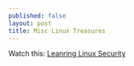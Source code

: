 ```yaml
---
published: false
layout: post
title: Misc Linux Treasures
---
```

Watch this:
[Leanring Linux Security](http://my.safaribooksonline.com/video/networking/linux/9781771374194)


